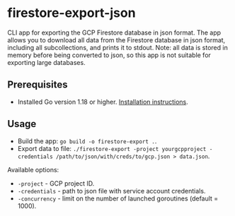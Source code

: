 # firestore-export-json
CLI app for exporting the GCP Firestore database in json format.
The app allows you to download all data from the Firestore database in json format, including all subcollections, and prints it to stdout.
Note: all data is stored in memory before being converted to json, so this app is not suitable for exporting large databases.

## Prerequisites
* Installed Go version 1.18 or higher. [Installation instructions](https://go.dev/doc/install).

## Usage
* Build the app: `go build -o firestore-export .`.
* Export data to file: `./firestore-export -project yourgcpproject -credentials /path/to/json/with/creds/to/gcp.json > data.json`.

Available options:
* `-project` - GCP project ID.
* `-credentials` - path to json file with service account credentials.
* `-concurrency` - limit on the number of launched goroutines (default = 1000).
